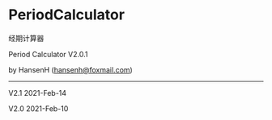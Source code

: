 # PeriodCalculator

经期计算器

Period Calculator V2.0.1

by HansenH  (hansenh@foxmail.com)

------
V2.1 2021-Feb-14

V2.0 2021-Feb-10
